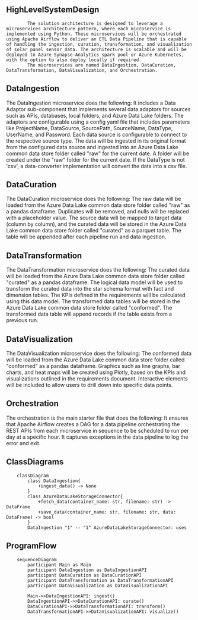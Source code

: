## HighLevelSystemDesign


            The solution architecture is designed to leverage a microservices architecture pattern, where each microservice is implemented using Python. These microservices will be orchestrated using Apache Airflow to deliver an ETL Data Pipeline that is capable of handling the ingestion, curation, transformation, and visualization of solar panel sensor data. The architecture is scalable and will be deployed to Azure Synapse Analytics spark pool or Azure Kubernetes, with the option to also deploy locally if required. 
            The microservices are named DataIngestion, DataCuration, DataTransformation, DataVisualization, and Orchestration.
            

## DataIngestion

The DataIngestion microservice does the following: 
            It includes a Data Adaptor sub-component that implements several data adaptors for sources such as APIs, databases, local folders, and Azure Data Lake folders. 
            The adaptors are configurable using a config yaml file that includes parameters like ProjectName, DataSource, SourcePath, SourceName, DataType, UserName, and Password.
            Each data source is configurable to connect to the respective source type.
            The data will be ingested in its original format from the configured data source and ingested into an Azure Data Lake common data store folder called "raw" for the current date. 
            A folder will be created under the "raw" folder for the current date. If the DataType is not 'csv', a data-converter implementation will convert the data into a csv file.
            

## DataCuration

The DataCuration microservice does the following: 
            The raw data will be loaded from the Azure Data Lake common data store folder called "raw" as a pandas dataframe. 
            Duplicates will be removed, and nulls will be replaced with a placeholder value. 
            The source data will be mapped to target data (column by column), and the curated data will be stored in the Azure Data Lake common data store folder called "curated" as a parquet table. 
            The table will be appended after each pipeline run and data ingestion.
            

## DataTransformation

The DataTransformation microservice does the following: 
            The curated data will be loaded from the Azure Data Lake common data store folder called "curated" as a pandas dataframe. 
            The logical data model will be used to transform the curated data into the star schema format with fact and dimension tables.
            The KPIs defined in the requirements will be calculated using this data model.
            The transformed data tables will be stored in the Azure Data Lake common data store folder called "conformed". 
            The transformed data table will append records if the table exists from a previous run.
            

## DataVisualization

The DataVisualization microservice does the following: 
            The conformed data will be loaded from the Azure Data Lake common data store folder called "conformed" as a pandas dataframe. 
            Graphics such as line graphs, bar charts, and heat maps will be created using Plotly, based on the KPIs and visualizations outlined in the requirements document.
            Interactive elements will be included to allow users to drill down into specific data points.
            

## Orchestration

The orchestration is the main starter file that does the following: 
            It ensures that Apache Airflow creates a DAG for a data pipeline orchestrating the REST APIs from each microservice in sequence to be scheduled to run per day at a specific hour.
            It captures exceptions in the data pipeline to log the error and exit.
            

## ClassDiagrams


```mermaid
    classDiagram
        class DataIngestion{
            +ingest_data() -> None
        }
        class AzureDataLakeStorageConnector{
            +fetch_data(container_name: str, filename: str) -> DataFrame
            +save_data(container_name: str, filename: str, data: DataFrame) -> bool
        }
        DataIngestion "1" -- "1" AzureDataLakeStorageConnector: uses
```


## ProgramFlow


```mermaid
    sequenceDiagram
        participant Main as Main
        participant DataIngestion as DataIngestionAPI
        participant DataCuration as DataCurationAPI
        participant DataTransformation as DataTransformationAPI
        participant DataVisualization as DataVisualizationAPI

        Main->>DataIngestionAPI: ingest()
        DataIngestionAPI->>DataCurationAPI: curate()
        DataCurationAPI->>DataTransformationAPI: transform()
        DataTransformationAPI->>DataVisualizationAPI: visualize()
```


